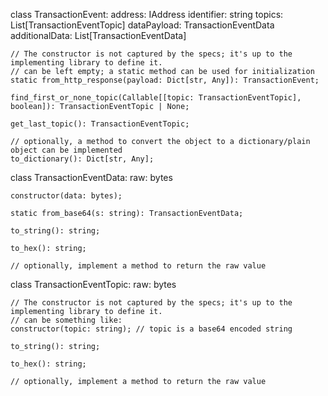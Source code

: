 class TransactionEvent:
    address: IAddress
    identifier: string
    topics: List[TransactionEventTopic]
    dataPayload: TransactionEventData
    additionalData: List[TransactionEventData]

    // The constructor is not captured by the specs; it's up to the implementing library to define it.
    // can be left empty; a static method can be used for initialization
    static from_http_response(payload: Dict[str, Any]): TransactionEvent;

    find_first_or_none_topic(Callable[[topic: TransactionEventTopic], boolean]): TransactionEventTopic | None;

    get_last_topic(): TransactionEventTopic;

    // optionally, a method to convert the object to a dictionary/plain object can be implemented
    to_dictionary(): Dict[str, Any];


class TransactionEventData:
    raw: bytes

    constructor(data: bytes);

    static from_base64(s: string): TransactionEventData;

    to_string(): string;

    to_hex(): string;

    // optionally, implement a method to return the raw value


class TransactionEventTopic:
    raw: bytes

    // The constructor is not captured by the specs; it's up to the implementing library to define it.
    // can be something like:
    constructor(topic: string); // topic is a base64 encoded string

    to_string(): string;

    to_hex(): string;

    // optionally, implement a method to return the raw value
